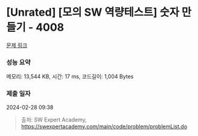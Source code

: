 # [Unrated] [모의 SW 역량테스트] 숫자 만들기 - 4008 

[문제 링크](https://swexpertacademy.com/main/code/problem/problemDetail.do?contestProbId=AWIeRZV6kBUDFAVH) 

### 성능 요약

메모리: 13,544 KB, 시간: 17 ms, 코드길이: 1,004 Bytes

### 제출 일자

2024-02-28 09:38



> 출처: SW Expert Academy, https://swexpertacademy.com/main/code/problem/problemList.do